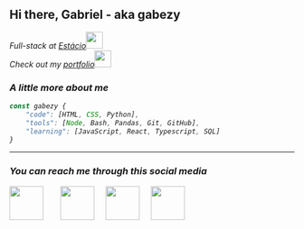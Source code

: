 ## <h2> Hi there, Gabriel - aka <b>gabezy</b> </h2>

<p><em>Full-stack at <a href="https://estacio.br/">Estácio</a><img src="https://media.giphy.com/media/fYSnHlufseco8Fh93Z/giphy.gif" width="30">
</br>Check out my <a href="https://gmdeveloper.netlify.app/">portfolio</a><img src="https://media1.giphy.com/media/qgQUggAC3Pfv687qPC/giphy.gif?cid=ecf05e474ymyva0xji64a3b16rz5jcek5b5bhns8n5vvqti3&rid=giphy.gif&ct=g" width="30">

### A little more about me

```javascript
const gabezy {
	"code": [HTML, CSS, Python],
	"tools": [Node, Bash, Pandas, Git, GitHub],
    "learning": [JavaScript, React, Typescript, SQL]
}
```

---

<h3>You can reach me through this social media</h3>
<p align="center" style="display: flex; gap: 20px;">
    <a href="www.linkedin.com/in/gabriel--moreira"><img src="https://cdn.jsdelivr.net/npm/simple-icons@3.0.1/icons/linkedin.svg" height="60" style="margin-right: 10px"></a>
    <a href="https://github.com/gabezy"><img src="https://cdn.jsdelivr.net/npm/simple-icons@3.0.1/icons/github.svg" height="60" /></a>
    <a href="mailto:gabrielmoreira2705@gmail.com"><img src="https://cdn.jsdelivr.net/npm/simple-icons@3.0.1/icons/gmail.svg" alt="" height="60"></a>
    <a href="https://twitter.com/Imoreiraog"><img src="https://cdn.jsdelivr.net/npm/simple-icons@3.0.1/icons/twitter.svg" alt="" height="60"></a>
</p>
